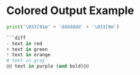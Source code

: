 # Colored Output Example

```python
print('\033[91m' + 'ddddddd' + '\033[0m')

```diff
- text in red
+ text in green
! text in orange
# text in gray
@@ text in purple (and bold)@@
```